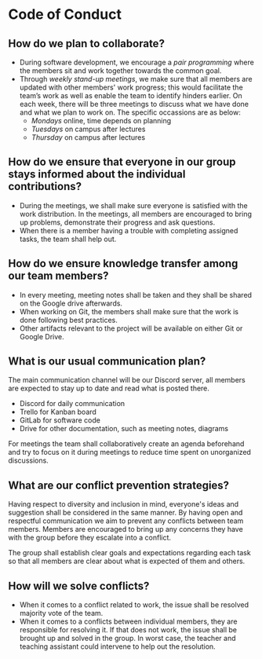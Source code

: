 # Code of Conduct

## How do we plan to collaborate?
- During software development, we encourage a *pair programming* where the members sit and work together towards the common goal.
- Through *weekly stand-up meetings*, we make sure that all members are updated with other members' work progress; this would facilitate the team’s work as well as enable the team to identify hinders earlier. On each week, there will be three meetings to discuss what we have done and what we plan to work on. The specific occassions are as below: 
    - *Mondays* online, time depends on planning
    - *Tuesdays* on campus after lectures
    - *Thursday* on campus after lectures

## How do we ensure that everyone in our group stays informed about the individual contributions?
- During the meetings, we shall make sure everyone is satisfied with the work distribution. In the meetings, all members are encouraged to bring up problems, demonstrate their progress and ask questions.
- When there is a member having a trouble with completing assigned tasks, the team shall help out. 


## How do we ensure knowledge transfer among our team members?
- In every meeting, meeting notes shall be taken and they shall be shared on the Google drive afterwards.
- When working on Git, the members shall make sure that the work is done following best practices. 
- Other artifacts relevant to the project will be available on either Git or Google Drive.

## What is our usual communication plan?
The main communication channel will be our Discord server, all members are expected to stay up to date and read what is posted there.
- Discord for daily communication
- Trello for Kanban board
- GitLab for software code
- Drive for other documentation, such as meeting notes, diagrams

For meetings the team shall collaboratively create an agenda beforehand and try to focus on it during meetings to reduce time spent on unorganized discussions. 

## What are our conflict prevention strategies? 
Having respect to diversity and inclusion in mind, everyone's ideas and suggestion shall be considered in the same manner. By having open and respectful communication we aim to prevent any conflicts between team members. Members are encouraged to bring up any concerns they have with the group before they escalate into a conflict.

The group shall establish clear goals and expectations regarding each task so that all members are clear about what is expected of them and others.

## How will we solve conflicts? 
- When it comes to a conflict related to work, the issue shall be resolved majority vote of the team. 
- When it comes to a conflicts between individual members, they are responsible for resolving it. If that does not work, the issue shall be brought up and solved in the group. In worst case, the teacher and teaching assistant could intervene to help out the resolution.

